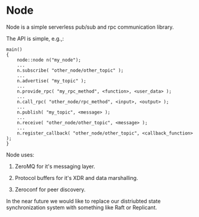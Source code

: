 Node
====

Node is a simple serverless pub/sub and rpc communication library.

The API is simple, e.g.,:

    main()
    {
        node::node n("my_node");
        ...
        n.subscribe( "other_node/other_topic" );
        ...
        n.advertise( "my_topic" );
        ...
        n.provide_rpc( "my_rpc_method", <function>, <user_data> );
        ...
        n.call_rpc( "other_node/rpc_method", <input>, <output> );
        ...
        n.publish( "my_topic", <message> );
        ...
        n.receive( "other_node/other_topic", <message> );
        ...
        n.register_callback( "other_node/other_topic", <callback_function> );
    }


Node uses:
1) ZeroMQ for it's messaging layer.

2) Protocol buffers for it's XDR and data marshalling.

3) Zeroconf for peer discovery.

In the near future we would like to replace our distriubted state
synchronization system with something like Raft or Replicant.


